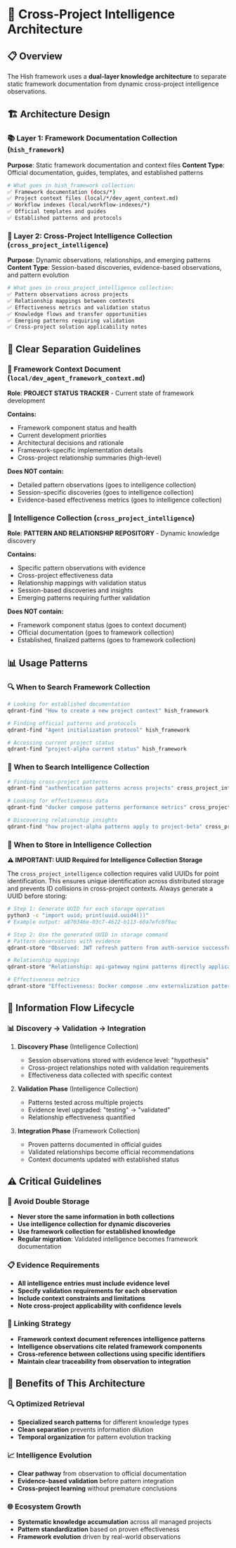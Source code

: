 # 🧠 Cross-Project Intelligence Architecture

## 📋 **Overview**

The Hish framework uses a **dual-layer knowledge architecture** to separate static framework documentation from dynamic cross-project intelligence observations.

## 🏗️ **Architecture Design**

### **📚 Layer 1: Framework Documentation Collection (`hish_framework`)**
**Purpose**: Static framework documentation and context files
**Content Type**: Official documentation, guides, templates, and established patterns

```bash
# What goes in hish_framework collection:
✅ Framework documentation (docs/*)
✅ Project context files (local/*/dev_agent_context.md)
✅ Workflow indexes (local/workflow-indexes/*)
✅ Official templates and guides
✅ Established patterns and protocols
```

### **🧠 Layer 2: Cross-Project Intelligence Collection (`cross_project_intelligence`)**
**Purpose**: Dynamic observations, relationships, and emerging patterns
**Content Type**: Session-based discoveries, evidence-based observations, and pattern evolution

```bash
# What goes in cross_project_intelligence collection:
✅ Pattern observations across projects
✅ Relationship mappings between contexts
✅ Effectiveness metrics and validation status
✅ Knowledge flows and transfer opportunities
✅ Emerging patterns requiring validation
✅ Cross-project solution applicability notes
```

## 🎯 **Clear Separation Guidelines**

### **📖 Framework Context Document (`local/dev_agent_framework_context.md`)**
**Role**: **PROJECT STATUS TRACKER** - Current state of framework development

**Contains:**
- Framework component status and health
- Current development priorities
- Architectural decisions and rationale
- Framework-specific implementation details
- Cross-project relationship summaries (high-level)

**Does NOT contain:**
- Detailed pattern observations (goes to intelligence collection)
- Session-specific discoveries (goes to intelligence collection)
- Evidence-based effectiveness metrics (goes to intelligence collection)

### **🧠 Intelligence Collection (`cross_project_intelligence`)**
**Role**: **PATTERN AND RELATIONSHIP REPOSITORY** - Dynamic knowledge discovery

**Contains:**
- Specific pattern observations with evidence
- Cross-project effectiveness data
- Relationship mappings with validation status
- Session-based discoveries and insights
- Emerging patterns requiring further validation

**Does NOT contain:**
- Framework component status (goes to context document)
- Official documentation (goes to framework collection)
- Established, finalized patterns (goes to framework collection)

## 📊 **Usage Patterns**

### **🔍 When to Search Framework Collection**
```bash
# Looking for established documentation
qdrant-find "How to create a new project context" hish_framework

# Finding official patterns and protocols
qdrant-find "Agent initialization protocol" hish_framework

# Accessing current project status
qdrant-find "project-alpha current status" hish_framework
```

### **🧠 When to Search Intelligence Collection**
```bash
# Finding cross-project patterns
qdrant-find "authentication patterns across projects" cross_project_intelligence

# Looking for effectiveness data
qdrant-find "docker compose patterns performance metrics" cross_project_intelligence

# Discovering relationship insights
qdrant-find "how project-alpha patterns apply to project-beta" cross_project_intelligence
```

### **💾 When to Store in Intelligence Collection**

**⚠️ IMPORTANT: UUID Required for Intelligence Collection Storage**

The `cross_project_intelligence` collection requires valid UUIDs for point identification. This ensures unique identification across distributed storage and prevents ID collisions in cross-project contexts. Always generate a UUID before storing:

```bash
# Step 1: Generate UUID for each storage operation
python3 -c "import uuid; print(uuid.uuid4())"
# Example output: a870346e-03c7-4622-b113-60a7efc0f9ac

# Step 2: Use the generated UUID in storage command
# Pattern observations with evidence
qdrant-store "Observed: JWT refresh pattern from auth-service successfully reduces session timeout issues. Evidence: 50% reduction in authentication errors across 3 test scenarios. Validation needed: Apply to web-application authentication flow." cross_project_intelligence a870346e-03c7-4622-b113-60a7efc0f9ac

# Relationship mappings
qdrant-store "Relationship: api-gateway nginx patterns directly applicable to web-app reverse proxy setup. Common requirements: SSL termination, rate limiting, auth_request. Validation status: Hypothesis - requires testing in web-app context." cross_project_intelligence [UUID]

# Effectiveness metrics
qdrant-store "Effectiveness: Docker compose .env externalization pattern. Context: Applied across multiple projects. Results: 40% faster deployment, 90% reduction in environment configuration errors. Validation: Proven across 2 projects, ready for framework standardization." cross_project_intelligence [UUID]
```

## 🔄 **Information Flow Lifecycle**

### **📊 Discovery → Validation → Integration**

1. **Discovery Phase** (Intelligence Collection)
   - Session observations stored with evidence level: "hypothesis"
   - Cross-project relationships noted with validation requirements
   - Effectiveness data collected with specific context

2. **Validation Phase** (Intelligence Collection)
   - Patterns tested across multiple projects
   - Evidence level upgraded: "testing" → "validated"
   - Relationship effectiveness quantified

3. **Integration Phase** (Framework Collection)
   - Proven patterns documented in official guides
   - Validated relationships become official recommendations
   - Context documents updated with established status

## ⚠️ **Critical Guidelines**

### **🚫 Avoid Double Storage**
- **Never store the same information in both collections**
- **Use intelligence collection for dynamic discoveries**
- **Use framework collection for established knowledge**
- **Regular migration**: Validated intelligence becomes framework documentation

### **📋 Evidence Requirements**
- **All intelligence entries must include evidence level**
- **Specify validation requirements for each observation**
- **Include context constraints and limitations**
- **Note cross-project applicability with confidence levels**

### **🔗 Linking Strategy**
- **Framework context document references intelligence patterns**
- **Intelligence observations cite related framework components**
- **Cross-reference between collections using specific identifiers**
- **Maintain clear traceability from observation to integration**

## 🎯 **Benefits of This Architecture**

### **🔍 Optimized Retrieval**
- **Specialized search patterns** for different knowledge types
- **Clean separation** prevents information dilution
- **Temporal organization** for pattern evolution tracking

### **📈 Intelligence Evolution**
- **Clear pathway** from observation to official documentation
- **Evidence-based validation** before pattern integration
- **Cross-project learning** without premature conclusions

### **🌐 Ecosystem Growth**
- **Systematic knowledge accumulation** across all managed projects
- **Pattern standardization** based on proven effectiveness
- **Framework evolution** driven by real-world observations
